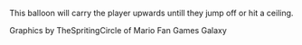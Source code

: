 This balloon will carry the player upwards untill they jump off or hit a ceiling.

Graphics by TheSpritingCircle of Mario Fan Games Galaxy
